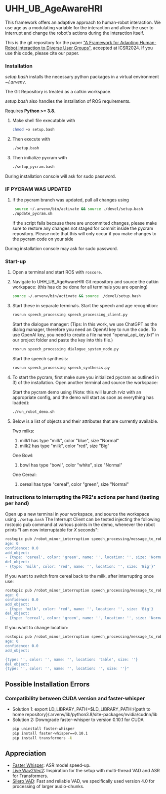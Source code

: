 # UHH_UB_AgeAwareHRI
This framework offers an adaptive approach to human-robot interaction. We use age as a modulating variable for the interaction and allow the user to interrupt and change the robot's actions during the interaction itself.

This is the git repository for the paper ["A Framework for Adapting Human-Robot Interaction to Diverse User Groups"](https://arxiv.org/abs/2410.11377), accepted at ICSR2024.
If you use this code, please cite our paper.

### Installation
*setup.bash* installs the necessary python packages in a virtual environment *~/.arvenv*.

The Git Repository is treated as a catkin workspace. 

*setup.bash* also handles the installation of ROS requirements.

Requires **Python >= 3.8**.

1) Make shell file executable with
    ```bash
   chmod +x setup.bash
    ```
3) Then execute with
    ```bash
   ./setup.bash
    ```
5) Then initialize pycram with
    ```bash
   ./setup_pycram.bash
    ```
During installation console will ask for sudo password.

### IF PYCRAM WAS UPDATED

1) If the pycram branch was updated, pull all changes using


   

   ```bash
    source ~/.arvenv/bin/activate && source ./devel/setup.bash
   ./update_pycram.sh
    ```
   If the script fails because there are uncommited changes, please make sure to
   restore any changes not staged for commit inside the pycram repository.
   Please note that this will only occur if you make changes to the pycram code on your side
   
During installation console may ask for sudo password.


### Start-up
1) Open a terminal and start ROS with ```roscore```.
2) Navigate to UHH_UB_AgeAwareHRI Git repository and source the catkin workspace: (this has do be done for all terminals you are opening)
   ```bash
   source ~/.arvenv/bin/activate && source ./devel/setup.bash
   ```
4) Start these in separate terminals. 
   Start the speech and age recognition:
    ```bash
   rosrun speech_processing speech_processing_client.py
   ```
   Start the dialogue manager:
   (Tips: In this work, we use ChatGPT as the dialog manager, therefore you need an OpenAI key to run the code. To use OpenAI key, you need to create a file named "openai_api_key.txt" in our project folder and paste the key into this file.)
    ```bash
   rosrun speech_processing dialogue_system_node.py
   ```
   Start the speech synthesis:
    ```bash
   rosrun speech_processing speech_synthesis.py
   ```
 
5) To start the pycram, first make sure you initialized pycram as outlined in 3) of the installation. Open another terminal and source the workspace:

   Start the pycram demo using (Note: this will launch rviz with an appropriate config, and the demo will start as soon as everything has loaded):
   ```bash
   ./run_robot_demo.sh 
   ```

6) Below is a list of objects and their attributes that are currently available.
   
   Two milks:
   1. milk1 has type "milk", color "blue", size "Normal"
   2. milk2 has type "milk", color "red", size "Big"

   One Bowl:
   1. bowl has type "bowl", color "white", size "Normal"

   One Cereal:
   1. cereal has type "cereal", color "green", size "Normal"
  
   
### Instructions to interrupting the PR2's actions per hand (testing per hand)
Open up a new terminal in your workspace, and source the workspace using ```./setup.bash```
The Interrupt Client can be tested injecting the following rostopic pub command at various points in the demo, whenever the robot prints "I am now interruptable for *X* seconds":
   ```bash
   rostopic pub /robot_minor_interruption speech_processing/message_to_robot "command: 'bring_me'
   age: 0
   confidence: 0.0
   add_object:
   - {type: 'cereal', color: 'green', name: '', location: '', size: 'Normal'}
   del_object:
   - {type: 'milk', color: 'red', name: '', location: '', size: 'Big'}" 
   ``` 
   
If you want to switch from cereal back to the milk, after interrupting once use:
   ```bash
   rostopic pub /robot_minor_interruption speech_processing/message_to_robot "command: 'bring_me'
   age: 0
   confidence: 0.0
   add_object:
   - {type: 'milk', color: 'red', name: '', location: '', size: 'Big'}
   del_object:
   - {type: 'cereal', color: 'green', name: '', location: '', size: 'Normal'}"
   ```
If you want to change location:
```bash
rostopic pub /robot_minor_interruption speech_processing/message_to_robot "command: 'change_location'
age: 0
confidence: 0.0
add_object:

{type: '', color: '', name: '', location: 'table', size: ''}
del_object:
{type: '', color: '', name: '', location: '', size: ''}"
```

## Possible Installation Errors
### Compatibility between CUDA version and faster-whisper
- Solution 1: export LD_LIBRARY_PATH=$LD_LIBRARY_PATH:/{path to home repository}/.arvenv/lib/python3.8/site-packages/nvidia/cudnn/lib
- Solution 2: Downgrade faster-whisper to version 0.10.1 for CUDA
    ```bash
    pip uninstall faster-whisper
    pip install faster-whisper==0.10.1
    pip install transformers -U
    ```

 
## Appreciation
- [Faster Whisper](https://github.com/SYSTRAN/faster-whisper/tree/master): ASR model speed-up.
- [Live Wav2Vec2](https://github.com/oliverguhr/wav2vec2-live/tree/main): Inspiration for the setup with multi-thread VAD and ASR for Transformers.
- [Silero VAD](https://github.com/snakers4/silero-vad): Fast and reliable VAD, we specifically used version 4.0 for processing of larger audio-chunks.

   
   
   
   

